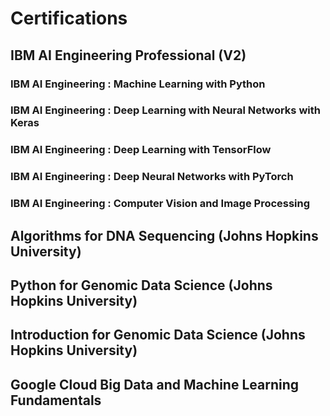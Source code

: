 # Certifications

## IBM AI Engineering Professional (V2)
### IBM AI Engineering : Machine Learning with Python
### IBM AI Engineering : Deep Learning with Neural Networks with Keras
### IBM AI Engineering : Deep Learning with TensorFlow
### IBM AI Engineering : Deep Neural Networks with PyTorch
### IBM AI Engineering : Computer Vision and Image Processing

## Algorithms for DNA Sequencing (Johns Hopkins University)
## Python for Genomic Data Science (Johns Hopkins University)
## Introduction for Genomic Data Science (Johns Hopkins University)
## Google Cloud Big Data and Machine Learning Fundamentals
